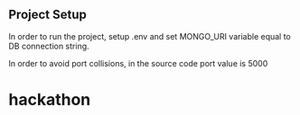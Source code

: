 ## Project Setup

In order to run the project, setup .env and set MONGO_URI variable equal to DB connection string.

In order to avoid port collisions, in the source code port value is 5000
# hackathon
